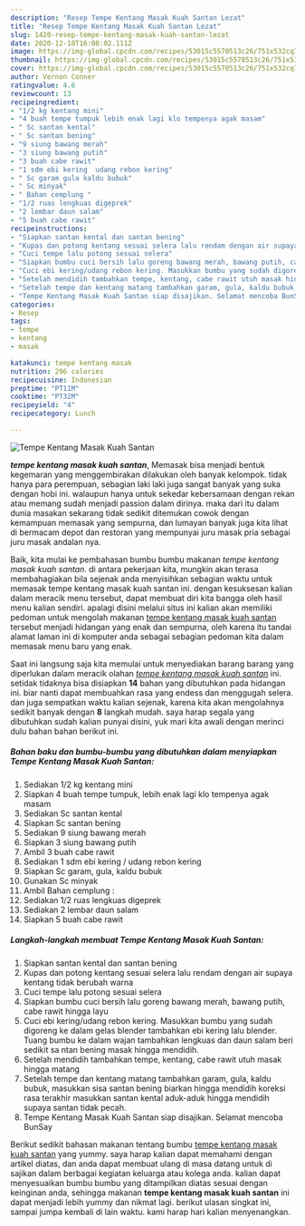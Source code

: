 ```yaml
---
description: "Resep Tempe Kentang Masak Kuah Santan Lezat"
title: "Resep Tempe Kentang Masak Kuah Santan Lezat"
slug: 1420-resep-tempe-kentang-masak-kuah-santan-lezat
date: 2020-12-10T16:08:02.111Z
image: https://img-global.cpcdn.com/recipes/53015c5570513c26/751x532cq70/tempe-kentang-masak-kuah-santan-foto-resep-utama.jpg
thumbnail: https://img-global.cpcdn.com/recipes/53015c5570513c26/751x532cq70/tempe-kentang-masak-kuah-santan-foto-resep-utama.jpg
cover: https://img-global.cpcdn.com/recipes/53015c5570513c26/751x532cq70/tempe-kentang-masak-kuah-santan-foto-resep-utama.jpg
author: Vernon Conner
ratingvalue: 4.6
reviewcount: 13
recipeingredient:
- "1/2 kg kentang mini"
- "4 buah tempe tumpuk lebih enak lagi klo tempenya agak masam"
- " Sc santan kental"
- " Sc santan bening"
- "9 siung bawang merah"
- "3 siung bawang putih"
- "3 buah cabe rawit"
- "1 sdm ebi kering  udang rebon kering"
- " Sc garam gula kaldu bubuk"
- " Sc minyak"
- " Bahan cemplung "
- "1/2 ruas lengkuas digeprek"
- "2 lembar daun salam"
- "5 buah cabe rawit"
recipeinstructions:
- "Siapkan santan kental dan santan bening"
- "Kupas dan potong kentang sesuai selera lalu rendam dengan air supaya kentang tidak berubah warna"
- "Cuci tempe lalu potong sesuai selera"
- "Siapkan bumbu cuci bersih lalu goreng bawang merah, bawang putih, cabe rawit hingga layu"
- "Cuci ebi kering/udang rebon kering. Masukkan bumbu yang sudah digoreng ke dalam gelas blender tambahkan ebi kering lalu blender. Tuang bumbu ke dalam wajan tambahkan lengkuas dan daun salam beri sedikit sa ntan bening masak hingga mendidih."
- "Setelah mendidih tambahkan tempe, kentang, cabe rawit utuh masak hingga matang"
- "Setelah tempe dan kentang matang tambahkan garam, gula, kaldu bubuk, masukkan sisa santan bening biarkan hingga mendidih koreksi rasa terakhir masukkan santan kental aduk-aduk hingga mendidih supaya santan tidak pecah."
- "Tempe Kentang Masak Kuah Santan siap disajikan. Selamat mencoba BunSay"
categories:
- Resep
tags:
- tempe
- kentang
- masak

katakunci: tempe kentang masak 
nutrition: 296 calories
recipecuisine: Indonesian
preptime: "PT11M"
cooktime: "PT32M"
recipeyield: "4"
recipecategory: Lunch

---
```



![Tempe Kentang Masak Kuah Santan](https://img-global.cpcdn.com/recipes/53015c5570513c26/751x532cq70/tempe-kentang-masak-kuah-santan-foto-resep-utama.jpg)

<b><i>tempe kentang masak kuah santan</i></b>, Memasak bisa menjadi bentuk kegemaran yang menggembirakan dilakukan oleh banyak kelompok. tidak hanya para perempuan, sebagian laki laki juga sangat banyak yang suka dengan hobi ini. walaupun hanya untuk sekedar kebersamaan dengan rekan atau memang sudah menjadi passion dalam dirinya. maka dari itu dalam dunia masakan sekarang tidak sedikit ditemukan cowok dengan kemampuan memasak yang sempurna, dan lumayan banyak juga kita lihat di bermacam depot dan restoran yang mempunyai juru masak pria sebagai juru masak andalan nya.



Baik, kita mulai ke pembahasan bumbu bumbu makanan <i>tempe kentang masak kuah santan</i>. di antara pekerjaan kita, mungkin akan terasa membahagiakan bila sejenak anda menyisihkan sebagian waktu untuk memasak tempe kentang masak kuah santan ini. dengan kesuksesan kalian dalam meracik menu tersebut, dapat membuat diri kita bangga oleh hasil menu kalian sendiri. apalagi disini melalui situs ini kalian akan memiliki pedoman untuk mengolah makanan <u>tempe kentang masak kuah santan</u> tersebut menjadi hidangan yang enak dan sempurna, oleh karena itu tandai alamat laman ini di komputer anda sebagai sebagian pedoman kita dalam memasak menu baru yang enak.


Saat ini langsung saja kita memulai untuk menyediakan barang barang yang diperlukan dalam meracik olahan <u><i>tempe kentang masak kuah santan</i></u> ini. setidak tidaknya bisa disiapkan <b>14</b> bahan yang dibutuhkan pada hidangan ini. biar nanti dapat membuahkan rasa yang endess dan menggugah selera. dan juga sempatkan waktu kalian sejenak, karena kita akan mengolahnya sedikit banyak dengan <b>8</b> langkah mudah. saya harap segala yang dibutuhkan sudah kalian punyai disini, yuk mari kita awali dengan merinci dulu bahan bahan berikut ini.

<!--inarticleads1-->

##### Bahan baku dan bumbu-bumbu yang dibutuhkan dalam menyiapkan Tempe Kentang Masak Kuah Santan:

1. Sediakan 1/2 kg kentang mini
1. Siapkan 4 buah tempe tumpuk, lebih enak lagi klo tempenya agak masam
1. Sediakan  Sc santan kental
1. Siapkan  Sc santan bening
1. Sediakan 9 siung bawang merah
1. Siapkan 3 siung bawang putih
1. Ambil 3 buah cabe rawit
1. Sediakan 1 sdm ebi kering / udang rebon kering
1. Siapkan  Sc garam, gula, kaldu bubuk
1. Gunakan  Sc minyak
1. Ambil  Bahan cemplung :
1. Sediakan 1/2 ruas lengkuas digeprek
1. Sediakan 2 lembar daun salam
1. Siapkan 5 buah cabe rawit




<!--inarticleads2-->

##### Langkah-langkah membuat Tempe Kentang Masak Kuah Santan:

1. Siapkan santan kental dan santan bening
1. Kupas dan potong kentang sesuai selera lalu rendam dengan air supaya kentang tidak berubah warna
1. Cuci tempe lalu potong sesuai selera
1. Siapkan bumbu cuci bersih lalu goreng bawang merah, bawang putih, cabe rawit hingga layu
1. Cuci ebi kering/udang rebon kering. Masukkan bumbu yang sudah digoreng ke dalam gelas blender tambahkan ebi kering lalu blender. Tuang bumbu ke dalam wajan tambahkan lengkuas dan daun salam beri sedikit sa ntan bening masak hingga mendidih.
1. Setelah mendidih tambahkan tempe, kentang, cabe rawit utuh masak hingga matang
1. Setelah tempe dan kentang matang tambahkan garam, gula, kaldu bubuk, masukkan sisa santan bening biarkan hingga mendidih koreksi rasa terakhir masukkan santan kental aduk-aduk hingga mendidih supaya santan tidak pecah.
1. Tempe Kentang Masak Kuah Santan siap disajikan. Selamat mencoba BunSay




Berikut sedikit bahasan makanan tentang bumbu <u>tempe kentang masak kuah santan</u> yang yummy. saya harap kalian dapat memahami dengan artikel diatas, dan anda dapat membuat ulang di masa datang untuk di sajikan dalam berbagai kegiatan keluarga atau kolega anda. kalian dapat menyesuaikan bumbu bumbu yang ditampilkan diatas sesuai dengan keinginan anda, sehingga makanan <b>tempe kentang masak kuah santan</b> ini dapat menjadi lebih yummy dan nikmat lagi. berikut ulasan singkat ini, sampai jumpa kembali di lain waktu. kami harap hari kalian menyenangkan.
